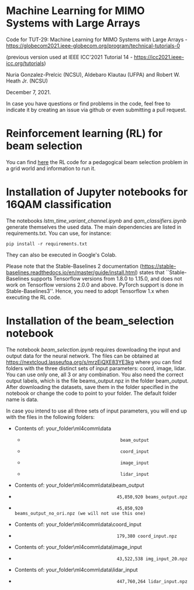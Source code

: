 # Machine Learning for MIMO Systems with Large Arrays

Code for TUT-29: Machine Learning for MIMO Systems with Large Arrays - https://globecom2021.ieee-globecom.org/program/technical-tutorials-0

(previous version used at IEEE ICC'2021 Tutorial 14 - https://icc2021.ieee-icc.org/tutorials)

Nuria Gonzalez-Prelcic (NCSU), Aldebaro Klautau (UFPA) and Robert W. Heath Jr. (NCSU)

December 7, 2021.

In case you have questions or find problems in the code, feel free to indicate it by creating an issue via github or even submitting a pull request.

# Reinforcement learning (RL) for beam selection

You can find [here](https://github.com/lasseufpa/ml4comm/tree/main/mimo_rl) the RL code for a pedagogical beam selection problem in a grid world and information to run it.

# Installation of Jupyter notebooks for 16QAM classification

The notebooks *lstm_time_variant_channel.ipynb* and *qam_classifiers.ipynb* generate themselves the used data. The main dependencies are listed in requirements.txt. You can use, for instance:

```pip install -r requirements.txt```

They can also be executed in Google's Colab.

Please note that the Stable-Baselines 2 documentation (https://stable-baselines.readthedocs.io/en/master/guide/install.html) states that ``Stable-Baselines supports Tensorflow versions from 1.8.0 to 1.15.0, and does not work on Tensorflow versions 2.0.0 and above. PyTorch support is done in Stable-Baselines3''. Hence, you need to adopt Tensorflow 1.x when executing the RL code.

# Installation of the beam_selection notebook

The notebook *beam_selection.ipynb* requires downloading the input and output data for the neural network.
The files can be obtained at https://nextcloud.lasseufpa.org/s/mrzEiQXE83YE3kg
where you can find folders with the three distinct sets of input parameters: coord, image, lidar. You can use only one, all 3 or any combination.
You also need the correct output labels, which is the file beams_output.npz in the folder beam_output.
After downloading the datasets, save them in the folder specified in the notebook or change the code to point to your folder. The default folder name is data.

In case you intend to use all three sets of input parameters, you will end up with the files in the following folders:
* Contents of: your_folder\ml4comm\data
  *                                          beam_output
  *                                          coord_input
  *                                          image_input
  *                                          lidar_input
* Contents of: your_folder\ml4comm\data\beam_output
 *                                            45,850,920 beams_output.npz  
 *                                            45,850,920 beams_output_no_ori.npz (we will not use this one)
* Contents of: your_folder\ml4comm\data\coord_input
 *                                            179,380 coord_input.npz
* Contents of: your_folder\ml4comm\data\image_input
 *                                            43,522,538 img_input_20.npz
* Contents of: your_folder\ml4comm\data\lidar_input
 *                                            447,760,264 lidar_input.npz

